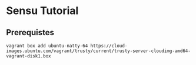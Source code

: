 # Sensu Tutorial

## Prerequistes

```
vagrant box add ubuntu-natty-64 https://cloud-images.ubuntu.com/vagrant/trusty/current/trusty-server-cloudimg-amd64-vagrant-disk1.box
```
